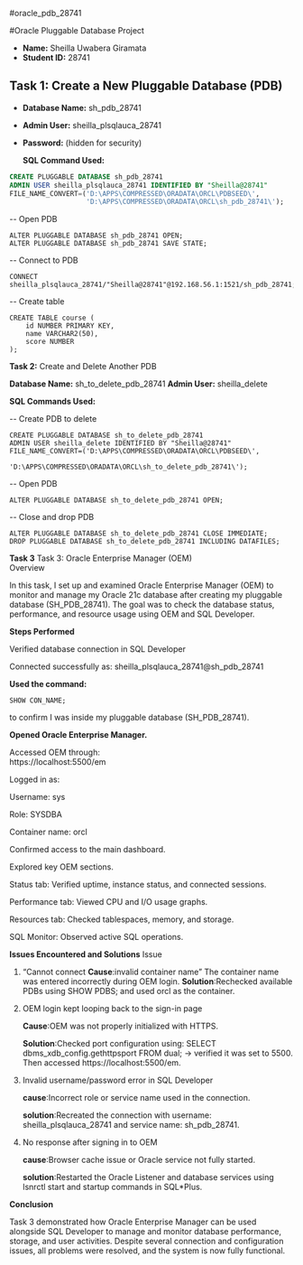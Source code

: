 #oracle_pdb_28741

#Oracle Pluggable Database Project
- **Name:** Sheilla Uwabera Giramata  
- **Student ID:** 28741

## Task 1: Create a New Pluggable Database (PDB)
- **Database Name:** sh_pdb_28741  
- **Admin User:** sheilla_plsqlauca_28741  
- **Password:** (hidden for security)
  
  **SQL Command Used:**
```sql
CREATE PLUGGABLE DATABASE sh_pdb_28741
ADMIN USER sheilla_plsqlauca_28741 IDENTIFIED BY "Sheilla@28741"
FILE_NAME_CONVERT=('D:\APPS\COMPRESSED\ORADATA\ORCL\PDBSEED\', 
                   'D:\APPS\COMPRESSED\ORADATA\ORCL\sh_pdb_28741\');
```

-- Open PDB
```
ALTER PLUGGABLE DATABASE sh_pdb_28741 OPEN;
ALTER PLUGGABLE DATABASE sh_pdb_28741 SAVE STATE;
```

-- Connect to PDB
```
CONNECT sheilla_plsqlauca_28741/"Sheilla@28741"@192.168.56.1:1521/sh_pdb_28741;
```

-- Create table
```
CREATE TABLE course (
    id NUMBER PRIMARY KEY,
    name VARCHAR2(50),
    score NUMBER
);
```
**Task 2:** Create and Delete Another PDB

**Database Name:** sh_to_delete_pdb_28741
**Admin User:** sheilla_delete

**SQL Commands Used:**

-- Create PDB to delete
```
CREATE PLUGGABLE DATABASE sh_to_delete_pdb_28741
ADMIN USER sheilla_delete IDENTIFIED BY "Sheilla@28741"
FILE_NAME_CONVERT=('D:\APPS\COMPRESSED\ORADATA\ORCL\PDBSEED\', 
                   'D:\APPS\COMPRESSED\ORADATA\ORCL\sh_to_delete_pdb_28741\');
```
-- Open PDB
```
ALTER PLUGGABLE DATABASE sh_to_delete_pdb_28741 OPEN;
```
-- Close and drop PDB
```
ALTER PLUGGABLE DATABASE sh_to_delete_pdb_28741 CLOSE IMMEDIATE;
DROP PLUGGABLE DATABASE sh_to_delete_pdb_28741 INCLUDING DATAFILES;
```
**Task 3**
Task 3: Oracle Enterprise Manager (OEM)  
Overview  

In this task, I set up and examined Oracle Enterprise Manager (OEM) to monitor and manage my Oracle 21c database after creating my pluggable database (SH_PDB_28741). The goal was to check the database status, performance, and resource usage using OEM and SQL Developer.

**Steps Performed**

Verified database connection in SQL Developer

Connected successfully as:
sheilla_plsqlauca_28741@sh_pdb_28741

**Used the command:**
```
SHOW CON_NAME;
```
to confirm I was inside my pluggable database (SH_PDB_28741).

**Opened Oracle Enterprise Manager.**

Accessed OEM through:  
https://localhost:5500/em  

Logged in as:  

Username: sys  

Role: SYSDBA  

Container name: orcl  

Confirmed access to the main dashboard.  

Explored key OEM sections.  

Status tab: Verified uptime, instance status, and connected sessions.  

Performance tab: Viewed CPU and I/O usage graphs.  

Resources tab: Checked tablespaces, memory, and storage.  

SQL Monitor: Observed active SQL operations.  

**Issues Encountered and Solutions**
Issue	
1. “Cannot connect
**Cause**:invalid container name”	The container name was entered incorrectly during OEM login.
**Solution**:Rechecked available PDBs using SHOW PDBS; and used orcl as the container.

3. OEM login kept looping back to the sign-in page
   
   **Cause**:OEM was not properly initialized with HTTPS.
   
   **Solution**:Checked port configuration using: SELECT dbms_xdb_config.gethttpsport FROM dual; → verified it was set to 5500. Then accessed https://localhost:5500/em.
   
5. Invalid username/password error in SQL Developer
   
   **cause**:Incorrect role or service name used in the connection.
   
   **solution**:Recreated the connection with username: sheilla_plsqlauca_28741 and service name: sh_pdb_28741.
   
7. No response after signing in to OEM
   
   **cause**:Browser cache issue or Oracle service not fully started.
   
   **solution**:Restarted the Oracle Listener and database services using lsnrctl start and startup commands in SQL*Plus.
   
**Conclusion**

Task 3 demonstrated how Oracle Enterprise Manager can be used alongside SQL Developer to manage and monitor database performance, storage, and user activities. Despite several connection and configuration issues, all problems were resolved, and the system is now fully functional.



